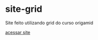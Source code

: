 # site-grid
 Site feito utilizando grid do curso origamid

<a href="https://kaykes8.github.io/site-grid/"> acessar site</a>